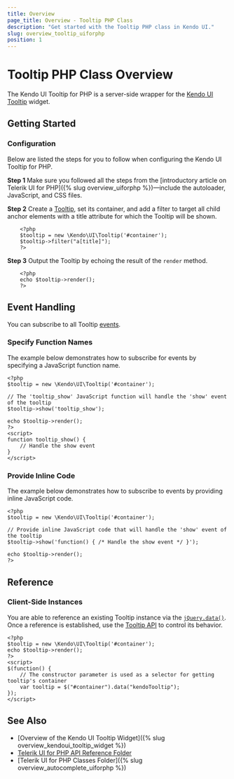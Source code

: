 ```yaml
---
title: Overview
page_title: Overview - Tooltip PHP Class
description: "Get started with the Tooltip PHP class in Kendo UI."
slug: overview_tooltip_uiforphp
position: 1
---
```


# Tooltip PHP Class Overview

The Kendo UI Tooltip for PHP is a server-side wrapper for the [Kendo UI Tooltip](/api/javascript/ui/tooltip) widget.

## Getting Started

### Configuration

Below are listed the steps for you to follow when configuring the Kendo UI Tooltip for PHP.

**Step 1** Make sure you followed all the steps from the [introductory article on Telerik UI for PHP]({% slug overview_uiforphp %})&mdash;include the autoloader, JavaScript, and CSS files.

**Step 2** Create a [Tooltip](/api/php/Kendo/UI/Tooltip), set its container, and add a filter to target all child anchor elements with a title attribute for which the Tooltip will be shown.



        <?php
        $tooltip = new \Kendo\UI\Tooltip('#container');
        $tooltip->filter("a[title]");
        ?>

**Step 3** Output the Tooltip by echoing the result of the `render` method.



        <?php
        echo $tooltip->render();
        ?>

## Event Handling

You can subscribe to all Tooltip [events](/api/javascript/ui/tooltip#events).

### Specify Function Names

The example below demonstrates how to subscribe for events by specifying a JavaScript function name.



    <?php
    $tooltip = new \Kendo\UI\Tooltip('#container');

    // The 'tooltip_show' JavaScript function will handle the 'show' event of the tooltip
    $tooltip->show('tooltip_show');

    echo $tooltip->render();
    ?>
    <script>
    function tooltip_show() {
        // Handle the show event
    }
    </script>

### Provide Inline Code

The example below demonstrates how to subscribe to events by providing inline JavaScript code.



    <?php
    $tooltip = new \Kendo\UI\Tooltip('#container');

    // Provide inline JavaScript code that will handle the 'show' event of the tooltip
    $tooltip->show('function() { /* Handle the show event */ }');

    echo $tooltip->render();
    ?>

<!--*-->
## Reference

### Client-Side Instances

You are able to reference an existing Tooltip instance via the [`jQuery.data()`](https://api.jquery.com/jQuery.data/). Once a reference is established, use the [Tooltip API](/api/javascript/ui/tooltip#methods) to control its behavior.



    <?php
    $tooltip = new \Kendo\UI\Tooltip('#container');
    echo $tooltip->render();
    ?>
    <script>
    $(function() {
        // The constructor parameter is used as a selector for getting tooltip's container
        var tooltip = $("#container").data("kendoTooltip");
    });
    </script>

## See Also

* [Overview of the Kendo UI Tooltip Widget]({% slug overview_kendoui_tooltip_widget %})
* [Telerik UI for PHP API Reference Folder](/api/php/Kendo/UI/AutoComplete)
* [Telerik UI for PHP Classes Folder]({% slug overview_autocomplete_uiforphp %})
